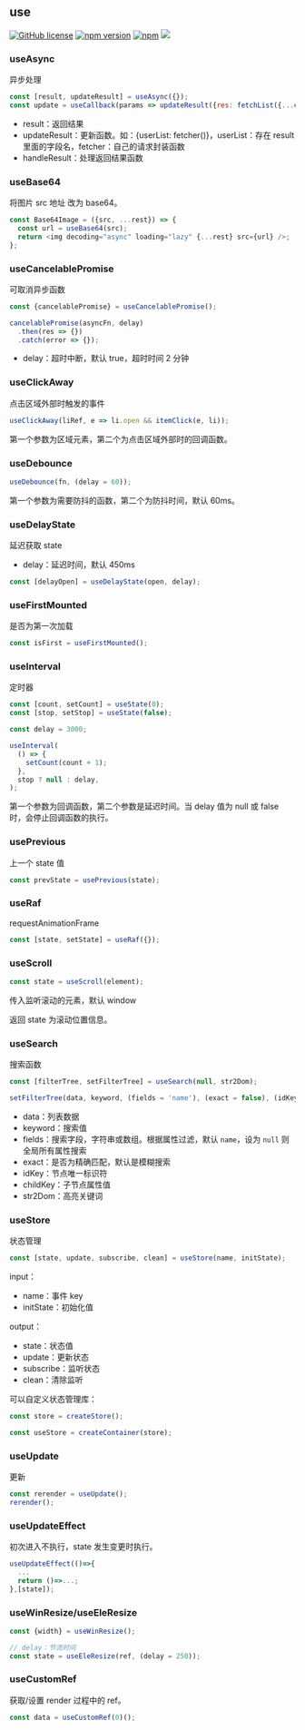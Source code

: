 ## use

[![GitHub license](https://img.shields.io/badge/license-MIT-blue.svg)](https://github.com/ahyiru/use/blob/develop/LICENSE)
[![npm version](https://img.shields.io/npm/v/@huxy/use.svg)](https://www.npmjs.com/package/@huxy/use)
[![npm](https://img.shields.io/npm/dt/@huxy/use)](https://www.npmjs.com/package/@huxy/use)
[![](https://img.shields.io/badge/blog-ihuxy-blue.svg)](http://ihuxy.com/)

### useAsync

异步处理

```javascript
const [result, updateResult] = useAsync({});
const update = useCallback(params => updateResult({res: fetchList({...commonParams, ...params})}, handleResult), []);
```

- result：返回结果
- updateResult：更新函数。如：{userList: fetcher()}，userList：存在 result 里面的字段名，fetcher：自己的请求封装函数
- handleResult：处理返回结果函数

### useBase64

将图片 src 地址 改为 base64。

```javascript
const Base64Image = ({src, ...rest}) => {
  const url = useBase64(src);
  return <img decoding="async" loading="lazy" {...rest} src={url} />;
};
```

### useCancelablePromise

可取消异步函数

```javascript
const {cancelablePromise} = useCancelablePromise();

cancelablePromise(asyncFn, delay)
  .then(res => {})
  .catch(error => {});
```

- delay：超时中断，默认 true，超时时间 2 分钟

### useClickAway

点击区域外部时触发的事件

```javascript
useClickAway(liRef, e => li.open && itemClick(e, li));
```

第一个参数为区域元素，第二个为点击区域外部时的回调函数。

### useDebounce

```javascript
useDebounce(fn, (delay = 60));
```

第一个参数为需要防抖的函数，第二个为防抖时间，默认 60ms。

### useDelayState

延迟获取 state

- delay：延迟时间，默认 450ms

```javascript
const [delayOpen] = useDelayState(open, delay);
```

### useFirstMounted

是否为第一次加载

```javascript
const isFirst = useFirstMounted();
```

### useInterval

定时器

```javascript
const [count, setCount] = useState(0);
const [stop, setStop] = useState(false);

const delay = 3000;

useInterval(
  () => {
    setCount(count + 1);
  },
  stop ? null : delay,
);
```

第一个参数为回调函数，第二个参数是延迟时间。当 delay 值为 null 或 false 时，会停止回调函数的执行。

### usePrevious

上一个 state 值

```javascript
const prevState = usePrevious(state);
```

### useRaf

requestAnimationFrame

```javascript
const [state, setState] = useRaf({});
```

### useScroll

```javascript
const state = useScroll(element);
```

传入监听滚动的元素，默认 window

返回 state 为滚动位置信息。

### useSearch

搜索函数

```javascript
const [filterTree, setFilterTree] = useSearch(null, str2Dom);

setFilterTree(data, keyword, (fields = 'name'), (exact = false), (idKey = 'id'), (childKey = 'children'));
```

- data：列表数据
- keyword：搜索值
- fields：搜索字段，字符串或数组。根据属性过滤，默认 `name`，设为 `null` 则全局所有属性搜索
- exact：是否为精确匹配，默认是模糊搜索
- idKey：节点唯一标识符
- childKey：子节点属性值
- str2Dom：高亮关键词

### useStore

状态管理

```javascript
const [state, update, subscribe, clean] = useStore(name, initState);
```

input：

- name：事件 key
- initState：初始化值

output：

- state：状态值
- update：更新状态
- subscribe：监听状态
- clean：清除监听

可以自定义状态管理库：

```javascript
const store = createStore();

const useStore = createContainer(store);
```

### useUpdate

更新

```javascript
const rerender = useUpdate();
rerender();
```

### useUpdateEffect

初次进入不执行，state 发生变更时执行。

```javascript
useUpdateEffect(()=>{
  ...
  return ()=>...;
},[state]);

```

### useWinResize/useEleResize

```javascript
const {width} = useWinResize();

// delay：节流时间
const state = useEleResize(ref, (delay = 250));
```

### useCustomRef

获取/设置 render 过程中的 ref。

```javascript
const data = useCustomRef(0)();
```

